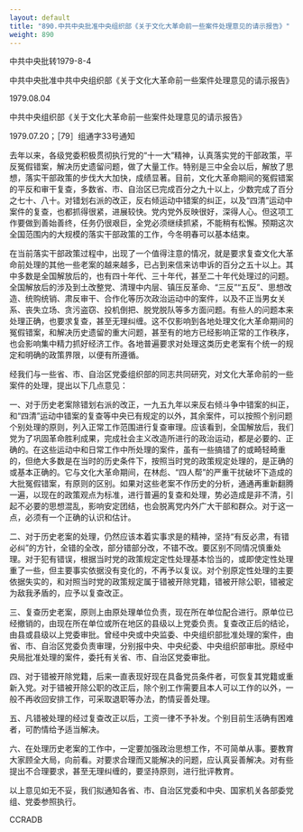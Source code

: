 ```yaml
---
layout: default
title: "890.中共中央批准中央组织部《关于文化大革命前一些案件处理意见的请示报告》"
weight: 890
---
```


中共中央批转1979-8-4

中共中央批准中共中央组织部《关于文化大革命前一些案件处理意见的请示报告》

1979.08.04

中共中央组织部《关于文化大革命前一些案件处理意见的请示报告》

1979.07.20；［79］组通字33号通知

去年以来，各级党委积极贯彻执行党的“十一大”精神，认真落实党的干部政策，平反冤假错案，解决历史遗留问题，做了大量工作。特别是三中全会以后，解放了思想，落实干部政策的步伐大大加快，成绩显著。目前，文化大革命期间的冤假错案的平反和审干复查，多数省、市、自治区已完成百分之九十以上，少数完成了百分之七十、八十。对错划右派的改正，反右倾运动中错案的纠正，以及“四清”运动中案件的复查，也都抓得很紧，进展较快。党内党外反映很好，深得人心。但这项工作要做到善始善终，任务仍很艰巨，全党必须继续抓紧，不能稍有松懈。预期这次全国范围内的大规模的落实干部政策的工作，今冬明春可以基本结束。

在当前落实干部政策过程中，出现了一个值得注意的情况，就是要求复查文化大革命前处理的其他一些老案的越来越多，已占到来信来访申诉的百分之五十以上。其中多数是全国解放后的，也有四十年代、三十年代，甚至二十年代处理过的问题。全国解放后的涉及到土改整党、清理中内层、镇压反革命、“三反”“五反”、思想改造、统购统销、肃反审干、合作化等历次政治运动中的案件，以及不正当男女关系、丧失立场、贪污盗窃、投机倒把、脱党脱队等多方面问题。有些人的问题本来处理正确，也要求复查，甚至无理纠缠。这不仅影响到各地处理文化大革命期间的冤假错案，和解决历史遗留的重大问题，甚至有的地方已经影响正常的工作秩序，也会影响集中精力抓好经济工作。各地普遍要求对处理这类历史老案有个统一的规定和明确的政策界限，以便有所遵循。

经我们与一些省、市、自治区党委组织部的同志共同研究，对文化大革命前的一些案件的处理，提出以下几点意见：

一、对于历史老案除错划右派的改正，一九五九年以来反右倾斗争中错案的纠正，和“四清”运动中错案的复查等中央已有规定的以外，其余案件，可以按照个别问题个别处理的原则，列入正常工作范围进行复查审理。应该看到，全国解放后，我们党为了巩固革命胜利成果，完成社会主义改造所进行的政治运动，都是必要的、正确的。在这些运动中和日常工作中所处理的案件，虽有一些搞错了的或畸轻畸重的，但绝大多数是在当时的历史条件下，按照当时党的政策规定处理的，是正确的或基本正确的。它与文化大革命期间，在林彪、“四人帮”的严重干扰破坏下造成的大批冤假错案，有原则的区别。如果对这些老案不作历史的分析，通通再重新翻腾一遍，以现在的政策观点为标准，进行普遍的复查和处理，势必造成是非不清，引起不必要的思想混乱，影响安定团结，也会脱离党内外广大干部和群众。对于这一点，必须有一个正确的认识和估计。

二、对于历史老案的处理，仍然应该本着实事求是的精神，坚持“有反必肃，有错必纠”的方针，全错的全改，部分错部分改，不错不改。要区别不同情况慎重处理。对于犯有错误，根据当时党的政策规定定性处理基本恰当的，或即使定性处理重了一些，但主要事实依据没有变化的，不再予以复议。对个别原定性处理的主要依据失实的，和对照当时党的政策规定属于错被开除党籍，错被开除公职，错被定为敌我矛盾的，应予以复查改正。

三、复查历史老案，原则上由原处理单位负责，现在所在单位配合进行。原单位已经撤销的，由现在所在单位或所在地区的县级以上党委负责。复查改正后的结论，由县或县级以上党委审批。曾经中央或中央监委、中央组织部批准处理的案件，由省、市、自治区党委负责审理，分别报中央、中央纪委、中央组织部审批。原经中央局批准处理的案件，委托有关省、市、自治区党委审批。

四、对于错被开除党籍，后来一直表现好现在具备党员条件者，可恢复其党籍或重新入党。对于错被开除公职的改正后，除个别工作需要且本人可以工作的以外，一般不再收回安排工作，可采取退职等办法，酌情妥善处理。

五、凡错被处理的经过复查改正以后，工资一律不予补发。个别目前生活确有困难者，可酌情给予适当解决。

六、在处理历史老案的工作中，一定要加强政治思想工作，不可简单从事。要教育大家顾全大局，向前看。对要求合理而又能解决的问题，应认真妥善解决。对有些提出不合理要求，甚至无理纠缠的，要坚持原则，进行批评教育。

以上意见如无不妥，我们拟通知各省、市、自治区党委和中央、国家机关各部委党组、党委参照执行。

CCRADB

